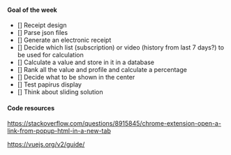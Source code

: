 #### Goal of the week
- [] Receipt design
- [] Parse json files
- [] Generate an electronic receipt
- [] Decide which list (subscription) or video (history from last 7 days?) to be used for calculation
- [] Calculate a value and store in it in a database
- [] Rank all the value and profile and calculate a percentage
- [] Decide what to be shown in the center 
- [] Test papirus display
- [] Think about sliding solution

#### Code resources
https://stackoverflow.com/questions/8915845/chrome-extension-open-a-link-from-popup-html-in-a-new-tab 

https://vuejs.org/v2/guide/
